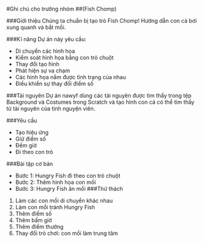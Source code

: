 #Ghi chú cho trưởng nhóm
##(Fish Chomp)

###Giới thiệu
Chúng ta chuẩn bị tạo trò Fish Chomp! Hướng dẫn con cá bơi xung quanh và bắt mồi.

###Kĩ năng
Dự án này yêu cầu:

* Di chuyển các hình họa
* Kiểm soát hình họa bằng con trỏ chuột
* Thay đổi tạo hình
* Phát hiện sự va chạm
* Các hình họa nắm được tình trạng của nhau
* Điều khiển sự thay đổi điểm số

###Tài nguyên
Dự án nawyf dùng các tài nguyên được tìm thấy trong tệp Background và Costumes trong Scratch và tạo hình con cá có thể tìm thấy từ tài nguyên của tình nguyện viên.


###Yêu cầu
* Tạo hiệu ứng
* Giữ điểm số
* Đếm giờ
* Đi theo con trỏ

###Bài tập cơ bản
* Bước 1: Hungry Fish đi theo con trỏ chuột
* Bước 2: Thêm hình họa con mồi
* Bước 3: Hungry Fish ăn mồi
###Thử thách
1. Làm các con mồi di chuyển khác nhau
2. Làm con mồi tránh Hungry Fish
3. Thêm điểm số
4. Thêm bấm giờ
5. Thêm điểm thưởng
6. Thay đổi trò chơi: con mồi làm trung tâm

